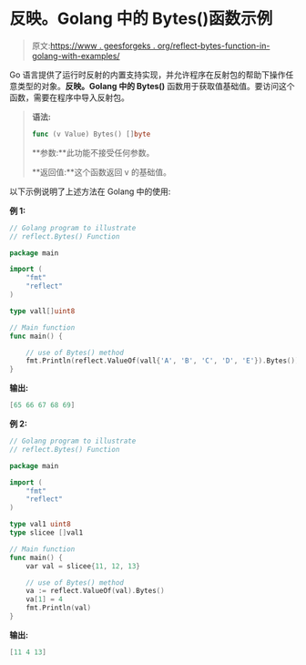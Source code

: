 # 反映。Golang 中的 Bytes()函数示例

> 原文:[https://www . geesforgeks . org/reflect-bytes-function-in-golang-with-examples/](https://www.geeksforgeeks.org/reflect-bytes-function-in-golang-with-examples/)

Go 语言提供了运行时反射的内置支持实现，并允许程序在反射包的帮助下操作任意类型的对象。**反映。Golang 中的 Bytes()** 函数用于获取值基础值。要访问这个函数，需要在程序中导入反射包。

> **语法:**
> 
> ```go
> func (v Value) Bytes() []byte
> 
> ```
> 
> **参数:**此功能不接受任何参数。
> 
> **返回值:**这个函数返回 v 的基础值。

以下示例说明了上述方法在 Golang 中的使用:

**例 1:**

```go
// Golang program to illustrate
// reflect.Bytes() Function

package main

import (
    "fmt"
    "reflect"
)

type vall[]uint8

// Main function 
func main() {

    // use of Bytes() method
    fmt.Println(reflect.ValueOf(vall{'A', 'B', 'C', 'D', 'E'}).Bytes())
}        
```

**输出:**

```go
[65 66 67 68 69]

```

**例 2:**

```go
// Golang program to illustrate
// reflect.Bytes() Function

package main

import (
    "fmt"
    "reflect"
)

type val1 uint8
type slicee []val1 

// Main function 
func main() {
    var val = slicee{11, 12, 13}

    // use of Bytes() method
    va := reflect.ValueOf(val).Bytes()
    va[1] = 4
    fmt.Println(val)
}
```

**输出:**

```go
[11 4 13]

```